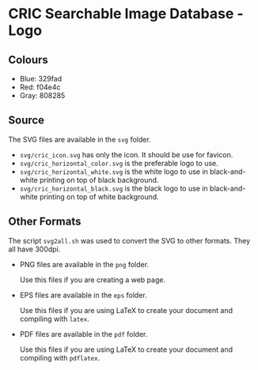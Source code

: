 # CRIC Searchable Image Database - Logo

## Colours

- Blue: 329fad
- Red: f04e4c
- Gray: 808285

## Source

The SVG files are available in the `svg` folder.

- `svg/cric_icon.svg` has only the icon. It should be use for favicon.
- `svg/cric_horizontal_color.svg` is the preferable logo to use.
- `svg/cric_horizontal_white.svg` is the white logo to use in black-and-white printing on top of black background.
- `svg/cric_horizontal_black.svg` is the black logo to use in black-and-white printing on top of white background.

## Other Formats

The script `svg2all.sh` was used to convert the SVG to other formats.
They all have 300dpi.

- PNG files are available in the `png` folder.

  Use this files if you are creating a web page.
- EPS files are available in the `eps` folder.

  Use this files if you are using LaTeX to create your document
  and compiling with `latex`.
- PDF files are available in the `pdf` folder.

  Use this files if you are using LaTeX to create your document
  and compiling with `pdflatex`.